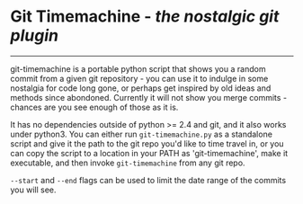 # Git Timemachine - *the nostalgic git plugin*

---

git-timemachine is a portable python script that shows you a random commit from a given git repository - you can use it
to indulge in some nostalgia for code long gone, or perhaps get inspired by old ideas and methods since abondoned.
Currently it will not show you merge commits - chances are you see enough of those as it is.

It has no dependencies outside of python >= 2.4 and git, and it also works under python3.
You can either run `git-timemachine.py` as a standalone script and give it the path to the git repo you'd like to time travel in,
or you can copy the script to a location in your PATH as 'git-timemachine', make it executable, and then invoke `git-timemachine` from any git repo.

`--start` and `--end` flags can be used to limit the date range of the commits you will see.

